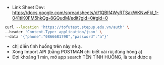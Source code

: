 - Link Sheet Dev: https://docs.google.com/spreadsheets/d/1QBIf4WyRTSakWKNwFkl_1-041tiK0FM5hkQg-8GQudM/edit?gid=0#gid=0

```bash
curl --location 'https://tofutest.stepup.edu.vn/auth' \
--header 'Content-Type: application/json' \
--data '{"phone":"0866681798","password":"a"}'
```

- chị điền tình huống trên này nè ạ. 
- Xong Import API (bằng POSTMAN chị biết xài rùi đúng hông ạ)
- Đợi khoảng 1 min, mở app search TÊN TÌNH HUỐNG, là test được ạ